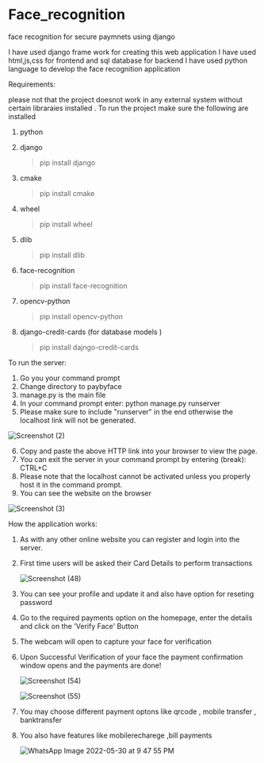 # Face_recognition
face recognition for secure paymnets using django

I have used django frame work for creating this web application
I have used html,js,css for frontend and sql database for backend
I have used python language to develop the face recognition application

Requirements:


please not that the project doesnot work in any external system without certain libraraies installed . To run the project make sure the following are installed

1. python
2. django
   >pip install django

3. cmake
   >pip install cmake
4. wheel
   >pip install wheel
   
5. dlib
   >pip install dlib
   
6. face-recognition
    >pip install face-recognition
    
7. opencv-python
    >pip install opencv-python
    
8. django-credit-cards (for database models )
    >pip install dajngo-credit-cards


To run the server:

1. Go you your command prompt
2. Change directory to paybyface
3. manage.py is the main file
4. In your command prompt enter: python manage.py runserver
5. Please make sure to include "runserver" in the end otherwise the localhost link will not be generated.

  ![Screenshot (2)](https://user-images.githubusercontent.com/94437043/171025219-fdd57707-2145-43ee-92f6-d03b128bdba0.png)


6. Copy and paste the above HTTP link into your browser to view the page.
7. You can exit the server in your command prompt by entering (break): CTRL+C
8. Please note that the localhost cannot be activated unless you properly host it in the command prompt.
9. You can see the website on the browser

![Screenshot (3)](https://user-images.githubusercontent.com/94437043/171025665-f2947fde-2524-45c6-b9f6-10d98d129b24.png)


How the application works:

1. As with any other online website you can register and login into the server.
2. First time users will be asked their Card Details to perform transactions   

    ![Screenshot (48)](https://user-images.githubusercontent.com/94437043/171028634-a4ed63b8-0eb2-4059-bec6-b09e80a033e5.png)

3. You can see your profile and update it and also have option for reseting password
4. Go to the required payments option on the homepage, enter the details and click on the 'Verify Face' Button
5. The webcam will open to capture your face for verification
    

6. Upon Successful Verification of your face the payment confirmation window opens and the payments are done!
  
     ![Screenshot (54)](https://user-images.githubusercontent.com/94437043/171029221-01602a46-fd92-462f-91e5-88e1d9e72333.png)

     ![Screenshot (55)](https://user-images.githubusercontent.com/94437043/171029258-11947581-6ce9-43ea-8d9d-608e8aa7c365.png)



7. You may choose different payment optons like qrcode , mobile transfer , banktransfer
      
     

     
8. You also have features like mobilerecharege ,bill payments

   ![WhatsApp Image 2022-05-30 at 9 47 55 PM](https://user-images.githubusercontent.com/94437043/171030720-c31604d2-651a-4593-8591-29541383faec.jpeg)
